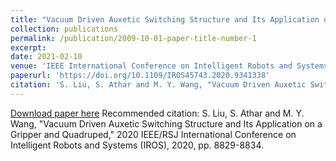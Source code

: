 ```yaml
---
title: "Vacuum Driven Auxetic Switching Structure and Its Application on a Gripper and Quadruped"
collection: publications
permalink: /publication/2009-10-01-paper-title-number-1
excerpt: 
date: 2021-02-10
venue: 'IEEE International Conference on Intelligent Robots and Systems'
paperurl: 'https://doi.org/10.1109/IROS45743.2020.9341338'
citation: 'S. Liu, S. Athar and M. Y. Wang, "Vacuum Driven Auxetic Switching Structure and Its Application on a Gripper and Quadruped," 2020 IEEE/RSJ International Conference on Intelligent Robots and Systems (IROS), 2020, pp. 8829-8834.'
---
```


[Download paper here](https://doi.org/10.1109/IROS45743.2020.9341338)
Recommended citation: S. Liu, S. Athar and M. Y. Wang, "Vacuum Driven Auxetic Switching Structure and Its Application on a Gripper and Quadruped," 2020 IEEE/RSJ International Conference on Intelligent Robots and Systems (IROS), 2020, pp. 8829-8834.
